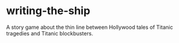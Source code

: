 # writing-the-ship
A story game about the thin line between Hollywood tales of Titanic tragedies and Titanic blockbusters.
